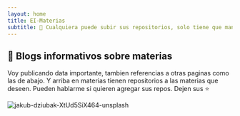 ```yaml
---
layout: home
title: EI-Materias
subtitle: 🐨 Cualquiera puede subir sus repositorios, solo tiene que mandarme un mail o hablarme por discord.
---
```


## 🧉 Blogs informativos sobre materias

Voy publicando data importante, tambien referencias a otras paginas como las de abajo. Y arriba en materias tienen repositorios a las materias que deseen. Pueden hablarme si quieren agregar sus repos. Dejen sus ⭐

![jakub-dziubak-XtUd5SiX464-unsplash](https://github.com/Fabian-Martinez-Rincon/Fabian-Martinez-Rincon/assets/55964635/23a47586-45ee-4fd8-accb-878d07491dd3)

<a title="" href="https://cafecito.app/ei-materias"><img src="Portada.png" alt="" /></a>